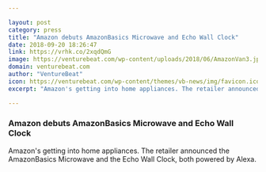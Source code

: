 ```yaml
---

layout: post
category: press
title: "Amazon debuts AmazonBasics Microwave and Echo Wall Clock"
date: 2018-09-20 18:26:47
link: https://vrhk.co/2xqdQmG
image: https://venturebeat.com/wp-content/uploads/2018/06/AmazonVan3.jpg?fit=940%2C667&strip=all
domain: venturebeat.com
author: "VentureBeat"
icon: https://venturebeat.com/wp-content/themes/vb-news/img/favicon.ico
excerpt: "Amazon's getting into home appliances. The retailer announced the AmazonBasics Microwave and the Echo Wall Clock, both powered by Alexa."

---
```


### Amazon debuts AmazonBasics Microwave and Echo Wall Clock

Amazon's getting into home appliances. The retailer announced the AmazonBasics Microwave and the Echo Wall Clock, both powered by Alexa.
